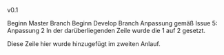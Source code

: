 v0.1

Beginn Master Branch
Beginn Develop Branch
Anpassung gemäß Issue 5: Anpassung 2
In der darüberliegenden Zeile wurde die 1 auf 2 gesetzt. 

Diese Zeile hier wurde hinzugefügt im zweiten Anlauf.
